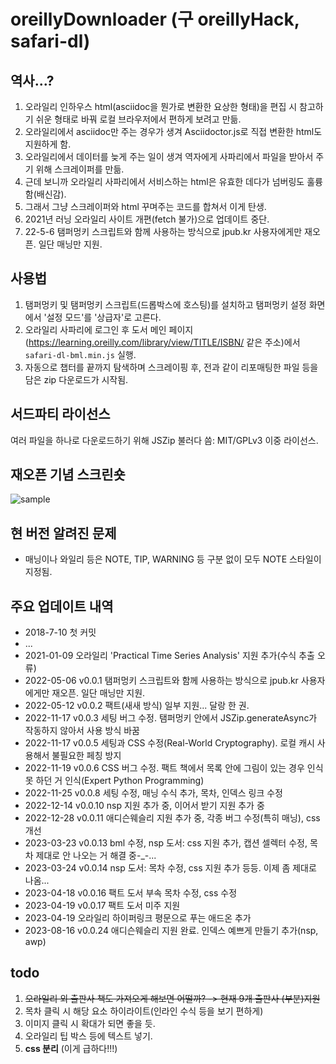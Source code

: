 # oreillyDownloader (구 oreillyHack, safari-dl)

## 역사...?
1. 오라일리 인하우스 html(asciidoc을 뭔가로 변환한 요상한 형태)을 편집 시 참고하기 쉬운 형태로 바꿔 로컬 브라우저에서 편하게 보려고 만듦.
2. 오라일리에서 asciidoc만 주는 경우가 생겨 Asciidoctor.js로 직접 변환한 html도 지원하게 함.
3. 오라일리에서 데이터를 늦게 주는 일이 생겨 역자에게 사파리에서 파일을 받아서 주기 위해 스크레이퍼를 만듦.
4. 근데 보니까 오라일리 사파리에서 서비스하는 html은 유효한 데다가 넘버링도 훌륭함(배신감).
5. 그래서 그냥 스크레이퍼와 html 꾸며주는 코드를 합쳐서 이게 탄생.
6. 2021년 러닝 오라일리 사이트 개편(fetch 불가)으로 업데이트 중단.
7. 22-5-6 탬퍼멍키 스크립트와 함께 사용하는 방식으로 jpub.kr 사용자에게만 재오픈. 일단 매닝만 지원.

## 사용법
1. 탬퍼멍키 및 탬퍼멍키 스크립트(드롭박스에 호스팅)를 설치하고 탬퍼멍키 설정 화면에서 '설정 모드'를 '상급자'로 고른다.
2. 오라일리 사파리에 로그인 후 도서 메인 페이지(https://learning.oreilly.com/library/view/TITLE/ISBN/ 같은 주소)에서 `safari-dl-bml.min.js` 실행.
3. 자동으로 챕터를 끝까지 탐색하며 스크레이핑 후, 전과 같이 리포매팅한 파일 등을 담은 zip 다운로드가 시작됨.

## 서드파티 라이선스
여러 파일을 하나로 다운로드하기 위해 JSZip 불러다 씀: MIT/GPLv3 이중 라이선스.

## 재오픈 기념 스크린숏
![sample](https://user-images.githubusercontent.com/8731054/166978684-28aa7074-298c-4be8-82f5-bb51568cec99.png)

## 현 버전 알려진 문제
- 매닝이나 와일리 등은 NOTE, TIP, WARNING 등 구분 없이 모두 NOTE 스타일이 지정됨.

## 주요 업데이트 내역
- 2018-7-10 첫 커밋
- ...
- 2021-01-09 오라일리 'Practical Time Series Analysis' 지원 추가(수식 추출 오류)
- 2022-05-06 v0.0.1 탬퍼멍키 스크립트와 함께 사용하는 방식으로 jpub.kr 사용자에게만 재오픈. 일단 매닝만 지원.
- 2022-05-12 v0.0.2 팩트(새새 방식) 일부 지원... 달랑 한 권.
- 2022-11-17 v0.0.3 세팅 버그 수정. 탬퍼멍키 안에서 JSZip.generateAsync가 작동하지 않아서 사용 방식 바꿈
- 2022-11-17 v0.0.5 세팅과 CSS 수정(Real-World Cryptography). 로컬 캐시 사용해서 불필요한 페칭 방지
- 2022-11-19 v0.0.6 CSS 버그 수정. 팩트 책에서 목록 안에 그림이 있는 경우 인식 못 하던 거 인식(Expert Python Programming)
- 2022-11-25 v0.0.8 세팅 수정, 매닝 수식 추가, 목차, 인덱스 링크 수정
- 2022-12-14 v0.0.10 nsp 지원 추가 중, 이어서 받기 지원 추가 중
- 2022-12-28 v0.0.11 애디슨웨슬리 지원 추가 중, 각종 버그 수정(특히 매닝), css 개선
- 2023-03-23 v0.0.13 bml 수정, nsp 도서: css 지원 추가, 캡션 셀렉터 수정, 목차 제대로 안 나오는 거 해결 중-_-...
- 2023-03-24 v0.0.14 nsp 도서: 목차 수정, css 지원 추가 등등. 이제 좀 제대로 나옴...
- 2023-04-18 v0.0.16 팩트 도서 부속 목차 수정, css 수정
- 2023-04-19 v0.0.17 팩트 도서 미주 지원
- 2023-04-19 오라일리 하이퍼링크 평문으로 푸는 애드온 추가
- 2023-08-16 v0.0.24 애디슨웨슬리 지원 완료. 인덱스 예쁘게 만들기 추가(nsp, awp)

## todo
1. ~~오라일리 외 출판사 책도 가져오게 해보면 어떨까? -> 현재 9개 출판사 (부분)지원~~
2. 목차 클릭 시 해당 요소 하이라이트(인라인 수식 등을 보기 편하게)
3. 이미지 클릭 시 확대가 되면 좋을 듯.
4. 오라일리 팁 박스 등에 텍스트 넣기.
5. **css 분리** (이게 급하다!!!)